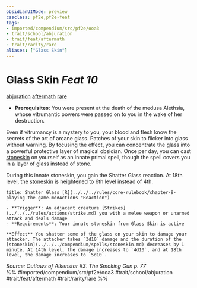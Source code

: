 ```yaml
---
obsidianUIMode: preview
cssclass: pf2e,pf2e-feat
tags:
- imported/compendium/src/pf2e/ooa3
- trait/school/abjuration
- trait/feat/aftermath
- trait/rarity/rare
aliases: ["Glass Skin"]
---
```

# Glass Skin  *Feat 10*  
[abjuration](abjuration.md)  [aftermath](aftermath-da.md)  [rare](rare.md)  

- **Prerequisites**: You were present at the death of the medusa Alethsia, whose vitrumantic powers were passed on to you in the wake of her destruction.

Even if vitrumancy is a mystery to you, your blood and flesh know the secrets of the art of arcane glass. Patches of your skin to flicker into glass without warning. By focusing the effect, you can concentrate the glass into a powerful protective layer of magical obsidian. Once per day, you can cast [stoneskin](../spells/stoneskin.md) on yourself as an innate primal spell, though the spell covers you in a layer of glass instead of stone.

During this innate stoneskin, you gain the Shatter Glass reaction. At 18th level, the [stoneskin](../spells/stoneskin.md) is heightened to 6th level instead of 4th.

```ad-embed-ability
title: Shatter Glass [R](../../../rules/core-rulebook/chapter-9-playing-the-game.md#Actions "Reaction")

- **Trigger**: An adjacent creature [Strikes](../../../rules/actions/strike.md) you with a melee weapon or unarmed attack and deals damage
- **Requirements**: Your innate stoneskin from Glass Skin is active

**Effect** You shatter some of the glass on your skin to damage your attacker. The attacker takes `3d10` damage and the duration of the [stoneskin](../../../compendium/spells/stoneskin.md) decreases by 1 minute. At 14th level, the damage increases to `4d10`, and at 18th level, the damage increases to `5d10`.
```

*Source: Outlaws of Alkenstar #3: The Smoking Gun p. 77*  
%% #imported/compendium/src/pf2e/ooa3 #trait/school/abjuration #trait/feat/aftermath #trait/rarity/rare %%
